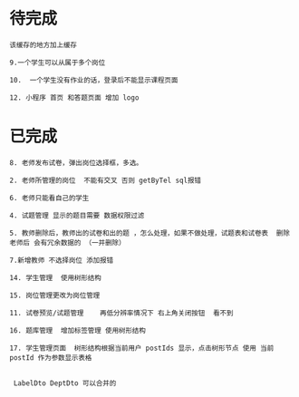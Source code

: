 #  待完成
    
    该缓存的地方加上缓存
    
    9.一个学生可以从属于多个岗位
    
    10.  一个学生没有作业的话，登录后不能显示课程页面
    
    12. 小程序 首页 和答题页面 增加 logo
    

    
    
# 已完成

    8. 老师发布试卷，弹出岗位选择框，多选。

    2. 老师所管理的岗位  不能有交叉 否则 getByTel sql报错
    
    6. 老师只能看自己的学生
    
    4. 试题管理 显示的题目需要 数据权限过滤
    
    5. 教师删除后，教师出的试卷和出的题 ，怎么处理，如果不做处理，试题表和试卷表  删除老师后 会有冗余数据的 （一并删除）
    
    7.新增教师 不选择岗位 添加报错
    
    14. 学生管理  使用树形结构
    
    15. 岗位管理更改为岗位管理
    
    11. 试卷预览/试题管理    再低分辨率情况下 右上角关闭按钮  看不到
    
    16. 题库管理  增加标签管理 使用树形结构
    
    17. 学生管理页面  树形结构根据当前用户 postIds 显示，点击树形节点 使用 当前postId 作为参数显示表格

    
     LabelDto DeptDto 可以合并的
    
    
    
    
    
    
    
    
    
    